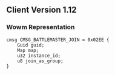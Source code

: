 ## Client Version 1.12

### Wowm Representation
```rust,ignore
cmsg CMSG_BATTLEMASTER_JOIN = 0x02EE {
    Guid guid;    
    Map map;    
    u32 instance_id;    
    u8 join_as_group;    
}

```
